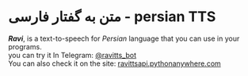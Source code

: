 # متن به گفتار فارسی - persian TTS
***Ravi***, is a text-to-speech for _Persian_ language that you can use in your programs.<br>
you can try it In Telegram: [@ravitts_bot](https://t.me/ravitts_bot)<br>
You can also check it on the site: [ravittsapi.pythonanywhere.com](https://ravittsapi.pythonanywhere.com)
